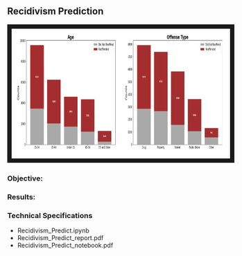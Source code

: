 ## Recidivism Prediction 

<img src="./recid.png" 
 width="1000" height="300" border="10" />

### Objective:


### Results:




### Technical Specifications




* Recidivism_Predict.ipynb
* Recidivism_Predict_report.pdf
* Recidivism_Predict_notebook.pdf
